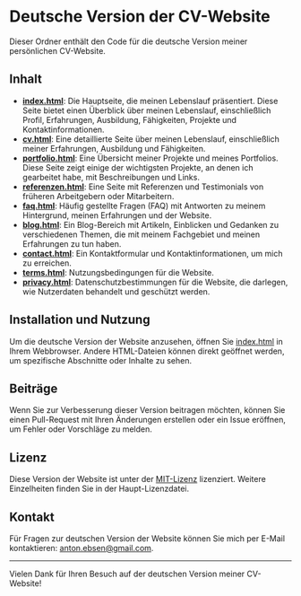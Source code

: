 # Deutsche Version der CV-Website

Dieser Ordner enthält den Code für die deutsche Version meiner persönlichen CV-Website.

## Inhalt

- **[index.html](index.html)**: Die Hauptseite, die meinen Lebenslauf präsentiert. Diese Seite bietet einen Überblick über meinen Lebenslauf, einschließlich Profil, Erfahrungen, Ausbildung, Fähigkeiten, Projekte und Kontaktinformationen.
- **[cv.html](cv.html)**: Eine detaillierte Seite über meinen Lebenslauf, einschließlich meiner Erfahrungen, Ausbildung und Fähigkeiten.
- **[portfolio.html](portfolio.html)**: Eine Übersicht meiner Projekte und meines Portfolios. Diese Seite zeigt einige der wichtigsten Projekte, an denen ich gearbeitet habe, mit Beschreibungen und Links.
- **[referenzen.html](referenzen.html)**: Eine Seite mit Referenzen und Testimonials von früheren Arbeitgebern oder Mitarbeitern.
- **[faq.html](faq.html)**: Häufig gestellte Fragen (FAQ) mit Antworten zu meinem Hintergrund, meinen Erfahrungen und der Website.
- **[blog.html](blog.html)**: Ein Blog-Bereich mit Artikeln, Einblicken und Gedanken zu verschiedenen Themen, die mit meinem Fachgebiet und meinen Erfahrungen zu tun haben.
- **[contact.html](contact.html)**: Ein Kontaktformular und Kontaktinformationen, um mich zu erreichen.
- **[terms.html](terms.html)**: Nutzungsbedingungen für die Website.
- **[privacy.html](privacy.html)**: Datenschutzbestimmungen für die Website, die darlegen, wie Nutzerdaten behandelt und geschützt werden.

## Installation und Nutzung

Um die deutsche Version der Website anzusehen, öffnen Sie [index.html](index.html) in Ihrem Webbrowser. Andere HTML-Dateien können direkt geöffnet werden, um spezifische Abschnitte oder Inhalte zu sehen.

## Beiträge

Wenn Sie zur Verbesserung dieser Version beitragen möchten, können Sie einen Pull-Request mit Ihren Änderungen erstellen oder ein Issue eröffnen, um Fehler oder Vorschläge zu melden.

## Lizenz

Diese Version der Website ist unter der [MIT-Lizenz](../LICENSE) lizenziert. Weitere Einzelheiten finden Sie in der Haupt-Lizenzdatei.

## Kontakt

Für Fragen zur deutschen Version der Website können Sie mich per E-Mail kontaktieren: [anton.ebsen@gmail.com](mailto:anton.ebsen@gmail.com).

---

Vielen Dank für Ihren Besuch auf der deutschen Version meiner CV-Website!
